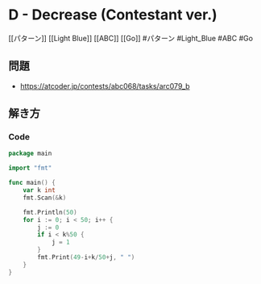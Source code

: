 # D - Decrease (Contestant ver.)
[[パターン]] [[Light Blue]] [[ABC]] [[Go]]
#パターン #Light_Blue #ABC #Go 

## 問題
- https://atcoder.jp/contests/abc068/tasks/arc079_b

## 解き方
### Code
```go
package main

import "fmt"

func main() {
	var k int
	fmt.Scan(&k)

	fmt.Println(50)
	for i := 0; i < 50; i++ {
		j := 0
		if i < k%50 {
			j = 1
		}
		fmt.Print(49-i+k/50+j, " ")
	}
}
```